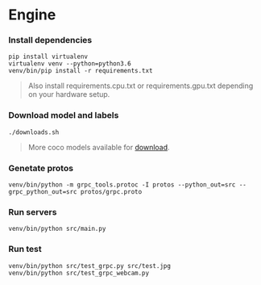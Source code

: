 # Engine

### Install dependencies
```
pip install virtualenv
virtualenv venv --python=python3.6
venv/bin/pip install -r requirements.txt
```

> Also install requirements.cpu.txt or requirements.gpu.txt depending on your hardware setup.

### Download model and labels
```
./downloads.sh
```

> More coco models available for [download](https://github.com/tensorflow/models/blob/master/research/object_detection/g3doc/detection_model_zoo.md).

### Genetate protos
```
venv/bin/python -m grpc_tools.protoc -I protos --python_out=src --grpc_python_out=src protos/grpc.proto
```

### Run servers
```
venv/bin/python src/main.py
```

### Run test
```
venv/bin/python src/test_grpc.py src/test.jpg
venv/bin/python src/test_grpc_webcam.py
```
